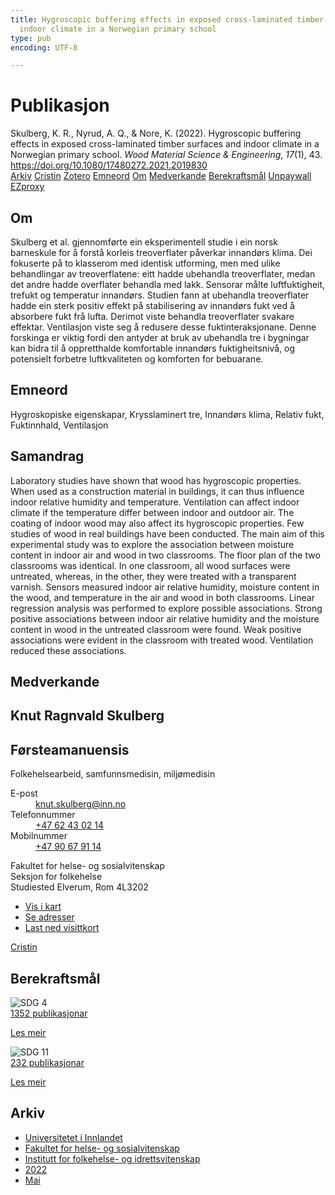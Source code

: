 ```yaml
---
title: Hygroscopic buffering effects in exposed cross-laminated timber surfaces and
  indoor climate in a Norwegian primary school
type: pub
encoding: UTF-8

---
```

<h1>Publikasjon</h1>
<article id="csl-bib-container-683TIHA4" class="csl-bib-container">
  <div class="csl-bib-body"> <div class="csl-entry">Skulberg, K. R., Nyrud, A. Q., &#38; Nore, K. (2022). Hygroscopic buffering effects in exposed cross-laminated timber surfaces and indoor climate in a Norwegian primary school. <i>Wood Material Science &#38; Engineering</i>, <i>17</i>(1), 43. <a href="https://doi.org/10.1080/17480272.2021.2019830">https://doi.org/10.1080/17480272.2021.2019830</a></div> </div>
  <div class="csl-bib-buttons">
    <a href="#taxonomy-article-683TIHA4" alt="archive" class="csl-bib-button">Arkiv</a>
    <a href="https://app.cristin.no/results/show.jsf?id=2020648" alt="Cristin" class="csl-bib-button">Cristin</a>
    <a href="http://zotero.org/groups/5881554/items/683TIHA4" alt="Zotero" class="csl-bib-button">Zotero</a>
    <a href="#keywords-article-683TIHA4" alt="keywords" class="csl-bib-button">Emneord</a>
    <a href="#about-article-683TIHA4" alt="about_pub" class="csl-bib-button">Om</a>
    <a href="#contributors-article-683TIHA4" alt="contributors" class="csl-bib-button">Medverkande</a>
    <a href="#sdg-article-683TIHA4" alt="sdg" class="csl-bib-button">Berekraftsmål</a>
    <a href="https://www.tandfonline.com/doi/pdf/10.1080/17480272.2021.2019830?needAccess=true" alt="Unpaywall" class="csl-bib-button">Unpaywall</a>
    <a href="https://www.tandfonline.com/doi/pdf/10.1080/17480272.2021.2019830?needAccess=true" alt="EZproxy" class="csl-bib-button">EZproxy</a>
  </div>
  <div id="csl-bib-meta-container-683TIHA4"></div>
</article>
<div id="csl-bib-meta-683TIHA4" class="csl-bib-meta">
  <article id="about-article-683TIHA4" class="about_pub-article">
    <h1>Om</h1>
    Skulberg et al. gjennomførte ein eksperimentell studie i ein norsk barneskule for å forstå korleis treoverflater påverkar innandørs klima. Dei fokuserte på to klasserom med identisk utforming, men med ulike behandlingar av treoverflatene: eitt hadde ubehandla treoverflater, medan det andre hadde overflater behandla med lakk. Sensorar målte luftfuktigheit, trefukt og temperatur innandørs. Studien fann at ubehandla treoverflater hadde ein sterk positiv effekt på stabilisering av innandørs fukt ved å absorbere fukt frå lufta. Derimot viste behandla treoverflater svakare effektar. Ventilasjon viste seg å redusere desse fuktinteraksjonane. Denne forskinga er viktig fordi den antyder at bruk av ubehandla tre i bygningar kan bidra til å oppretthalde komfortable innandørs fuktigheitsnivå, og potensielt forbetre luftkvaliteten og komforten for bebuarane.
  </article>
  <article id="keywords-article-683TIHA4" class="keywords-article">
    <h1>Emneord</h1>
    Hygroskopiske eigenskapar, Krysslaminert tre, Innandørs klima, Relativ fukt, Fuktinnhald, Ventilasjon
  </article>
  <article id="abstract-article-683TIHA4" class="abstract-article">
    <h1>Samandrag</h1>
    Laboratory studies have shown that wood has hygroscopic properties. When used as a construction material in buildings, it can thus influence indoor relative humidity and temperature. Ventilation can affect indoor climate if the temperature differ between indoor and outdoor air. The coating of indoor wood may also affect its hygroscopic properties. Few studies of wood in real buildings have been conducted. The main aim of this experimental study was to explore the association between moisture content in indoor air and wood in two classrooms. The floor plan of the two classrooms was identical. In one classroom, all wood surfaces were untreated, whereas, in the other, they were treated with a transparent varnish. Sensors measured indoor air relative humidity, moisture content in the wood, and temperature in the air and wood in both classrooms. Linear regression analysis was performed to explore possible associations. Strong positive associations between indoor air relative humidity and the moisture content in wood in the untreated classroom were found. Weak positive associations were evident in the classroom with treated wood. Ventilation reduced these associations.
  </article>
  <article id="contributors-article-683TIHA4" class="contributors-article">
    <h1>Medverkande</h1>
    <div class="personas"> <div class="vrtx-hinn-person-card"> <div class="photo"> <i class="lar la-user-circle missing-person"></i> </div> <div class="info"> <hgroup><h1>Knut Ragnvald Skulberg</h1> <h2>Førsteamanuensis</h2> <p>Folkehelsearbeid, samfunnsmedisin, miljømedisin </p> </hgroup><dl> <dt>E-post</dt> <dd> <a href="mailto:knut.skulberg@inn.no">knut.skulberg@inn.no</a> </dd> <dt>Telefonnummer</dt> <dd><a href="tel:+4762430214"> +47 62 43 02 14 </a></dd> <dt>Mobilnummer</dt> <dd><a href="tel:+4790679114"> +47 90 67 91 14 </a></dd> </dl> <p> Fakultet for helse- og sosialvitenskap<br> Seksjon for folkehelse<br> Studiested Elverum, Rom 4L3202 </p> <ul class="vrtx-hinn-links"> <li><a href="https://www.google.com/maps?q=60.88177,11.53669">Vis i kart</a></li> <li><a href="https://www.inn.no/finn-en-ansatt/knut-skulberg.html#vrtx-hinn-addresses">Se adresser</a></li> <li><a href="https://www.inn.no/finn-en-ansatt/knut-skulberg.html?vrtx=vcf">Last ned visittkort</a></li> </ul> </div> </div> <a href="https://app.cristin.no/persons/show.jsf?id=9616" alt="Cristin URL" class="personas-cristin">Cristin</a> </div>
  </article>
  <article id="sdg-article-683TIHA4" class="sdg-article">
    <h1>Berekraftsmål</h1>
    <div class="sdg-container"><div id="sdg4" class="sdg">
        <img src="{{< params subfolder >}}images/sdg/sdg04_nn.png" class="image" alt="SDG 4">
        <div class="sdg-overlay">
          <a href="/nn/archive/?key=?sdg=4#archive" class="sdg-publication-count"><span>1352</span> publikasjonar</a>
          <p><a href="https://fn.no/om-fn/fns-baerekraftsmaal/god-utdanning?lang=nno-NO" class="sdg-read-more">Les meir</a></p>
        </div>
      </div> <div id="sdg11" class="sdg">
        <img src="{{< params subfolder >}}images/sdg/sdg11_nn.png" class="image" alt="SDG 11">
        <div class="sdg-overlay">
          <a href="/nn/archive/?key=?sdg=11#archive" class="sdg-publication-count"><span>232</span> publikasjonar</a>
          <p><a href="https://fn.no/om-fn/fns-baerekraftsmaal/baerekraftige-byer-og-lokalsamfunn?lang=nno-NO" class="sdg-read-more">Les meir</a></p>
        </div>
      </div></div>
  </article>
  <article id="taxonomy-article-683TIHA4" class="taxonomy-article">
    <h1>Arkiv</h1>
    <ul>
      <li>
        <a href="/nn/archive/?key=3DCRN523">Universitetet i Innlandet</a>
      </li>
      <li>
        <a href="/nn/archive/?key=IDKFS3MX">Fakultet for helse- og sosialvitenskap</a>
      </li>
      <li>
        <a href="/nn/archive/?key=FJXE3Z8X">Institutt for folkehelse- og idrettsvitenskap</a>
      </li>
      <li>
        <a href="/nn/archive/?key=P2L6JC54">2022</a>
      </li>
      <li>
        <a href="/nn/archive/?key=FWGLVFTI">Mai</a>
      </li>
    </ul>
  </article>
</div>
